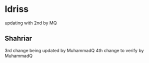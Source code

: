 # Idriss
updating with 2nd by MQ
## Shahriar
3rd change being updated by MuhammadQ
4th change to verify by MuhammadQ
